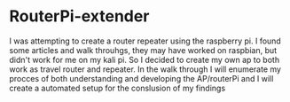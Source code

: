 # RouterPi-extender
I was attempting to create a router repeater using the raspberry pi. I found some articles and walk throuhgs, they may have worked on raspbian, but didn't work for me on my kali pi. So I decided to create my own ap to both work as travel router and repeater. In the walk through I will enumerate my procces of both understanding and developing the AP/routerPi and I will create a automated setup for the conslusion of my findings